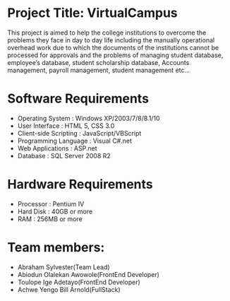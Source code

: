 
# Project Title: VirtualCampus
This project is aimed to help the college institutions to overcome the problems they face in day to day life including the manually operational overhead work due to which the documents of the institutions cannot be processed for approvals and the problems of managing student database, employee’s database, student scholarship database, Accounts management, payroll management, student management etc... 

# Software Requirements
- Operating System				:	Windows XP/2003/7/8/8.1/10
- User Interface				            :	HTML 5, CSS 3.0
- Client-side Scripting			            :	JavaScript/VBScript
- Programming Language			:	Visual C#.net
- Web Applications				:	ASP.net
- Database					:	SQL Server 2008 R2

# Hardware Requirements
- Processor					 :	Pentium IV
- Hard Disk					 :	40GB or more
- RAM					             :	256MB or more

# Team members: 
- Abraham Sylvester(Team Lead)
- Abiodun Olalekan Awowole(FrontEnd Developer)
- Toulope Ige Adetayo(FrontEnd Developer)
- Achwe Yengo Bill Arnold(FullStack)
